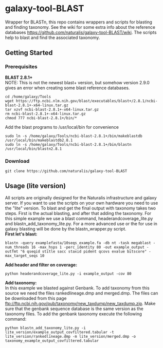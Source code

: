 # galaxy-tool-BLAST
Wrapper for BLASTn, this repo contains wrappers and scripts for blasting and finding taxonomy. See the wiki for some extra info about the reference databases https://github.com/naturalis/galaxy-tool-BLAST/wiki. The scripts help to blast and find the associated taxonomy.

## Getting Started
### Prerequisites
**BLAST 2.8.1+**<br />
NOTE: This is not the newest blast+ version, but somehow version 2.9.0 gives an error when creating some blast reference databases.
```
cd /home/galaxy/Tools
wget https://ftp.ncbi.nlm.nih.gov/blast/executables/blast+/2.8.1/ncbi-blast-2.8.1+-x64-linux.tar.gz
tar xzvf ncbi-blast-2.8.1+-x64-linux.tar.gz
rm ncbi-blast-2.8.1+-x64-linux.tar.gz
chmod 777 ncbi-blast-2.8.1+/bin/*
```
Add the blast programs to /usr/local/bin for convenience
```
sudo ln -s /home/galaxy/Tools/ncbi-blast-2.8.1+/bin/makeblastdb /usr/local/bin/makeblastdb2.8.1
sudo ln -s /home/galaxy/Tools/ncbi-blast-2.8.1+/bin/blastn /usr/local/bin/blastn2.8.1
```
### Download
```
git clone https://github.com/naturalis/galaxy-tool-BLAST
```

## Usage (lite version)
All scripts are originally designed for the Naturalis infrastructure and galaxy server. If you want to use the scripts on your own hardware you need to use the "lite" version. To blast and get the final output with taxonomy takes two steps. First is the actual blasting, and after that adding the taxonomy. For this simple example we use a blast command, headerandcoverage_lite.py and blastn_add_taxonomy_lite.py. For a more advanced use or the for use in galaxy blasting will be done by the blastn_wrapper.py script.
<br />
**First let's blast:**<br />
```
blastn -query examplefasta/10seqs_example.fa -db nt -task megablast -num_threads 16 -max_hsps 1 -perc_identity 80 -out example_output -outfmt "6 qseqid stitle sacc staxid pident qcovs evalue bitscore" -max_target_seqs 10
```
**Add header and filter on coverage:**<br />
```
python headerandcoverage_lite.py -i example_output -cov 80
```
**Add taxonomy:**<br />
In this example we blasted against Genbank. To add taxonomy from this source we need the files rankedlineage.dmp and merged.dmp. The files can be downloaded from this page ftp://ftp.ncbi.nih.gov/pub/taxonomy/new_taxdump/new_taxdump.zip. Make sure that the genbank sequence database is the same version as the taxonomy files. To add the genbank taxonomy execute the following command:
```
python blastn_add_taxonomy_lite.py -i lite_version/example_output_covfiltered.tabular -t lite_version/rankedlineage.dmp -m lite_version/merged.dmp -o taxonomy_example_output_covfiltered.tabular
```




